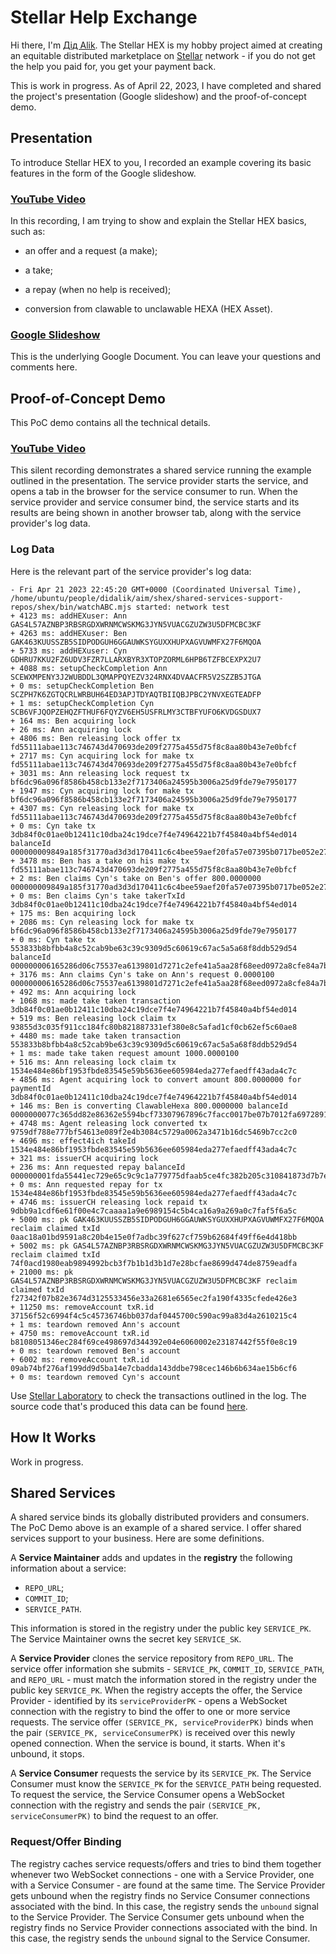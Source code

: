 # Stellar Help Exchange

Hi there, I'm [Дід Alik](https://youtube.com/shorts/ebELEhQPLnc). The Stellar HEX is my hobby project aimed at creating an equitable distributed marketplace on [Stellar](https://stellar.org) network - if you do not get the help you paid for, you get your payment back.

This is work in progress. As of April 22, 2023, I have completed and shared the project's presentation (Google slideshow) and the proof-of-concept demo.

## Presentation

To introduce Stellar HEX to you, I recorded an example covering its basic features in the form of the Google slideshow.

### [YouTube Video](https://youtu.be/y4TELgx28D4)

In this recording, I am trying to show and explain the Stellar HEX basics, such as:

- an offer and a request (a make);

- a take;

- a repay (when no help is received);

- conversion from clawable to unclawable HEXA (HEX Asset).

### [Google Slideshow](https://docs.google.com/presentation/d/1Gq_d3q19xkDIenS_KM-PEKy7r3rBkAyOMJJWVPPb2Us)

This is the underlying Google Document. You can leave your questions and comments here.

## Proof-of-Concept Demo

This PoC demo contains all the technical details.

### [YouTube Video](https://youtu.be/QShlI8aNDgs)

This silent recording demonstrates a shared service running the example outlined in the presentation. The service provider starts the service, and opens a tab in the browser for the service consumer to run. When the service provider and service consumer bind, the service starts and its results are being shown in another browser tab, along with the service provider's log data.

### Log Data

Here is the relevant part of the service provider's log data:

```
- Fri Apr 21 2023 22:45:20 GMT+0000 (Coordinated Universal Time), /home/ubuntu/people/didalik/aim/shex/shared-services-support-repos/shex/bin/watchABC.mjs started: network test
+ 4123 ms: addHEXuser: Ann GAS4L57AZNBP3RBSRGDXWRNMCWSKMG3JYN5VUACGZUZW3U5DFMCBC3KF
+ 4263 ms: addHEXuser: Ben GAK463KUUSSZB5SIDPODGUH6GGAUWKSYGUXXHUPXAGVUWMFX27F6MQOA
+ 5733 ms: addHEXuser: Cyn GDHRU7KKU2FZ6UDV3FZR7LLARXBYR3XTOPZORML6HPB6TZFBCEXPX2U7
+ 4088 ms: setupCheckCompletion Ann SCEWXMPENY3J2WUBDDL3QMAPPQYEZV324RNX4DVAACFR5V2SZZB5JTGA
+ 0 ms: setupCheckCompletion Ben SCZPH7K6ZGTQCRLWRBUH64ED3APJTDYAQTBIIQBJPBC2YNVXEGTEADFP
+ 1 ms: setupCheckCompletion Cyn SCB6VFJQOPZEHQZFTHUF6FQYZV6EH5USFRLMY3CTBFYUFO6KVDGSDUX7
+ 164 ms: Ben acquiring lock
+ 26 ms: Ann acquiring lock 
+ 4806 ms: Ben releasing lock offer tx fd55111abae113c746743d470693de209f2775a455d75f8c8aa80b43e7e0bfcf
+ 2717 ms: Cyn acquiring lock for make tx fd55111abae113c746743d470693de209f2775a455d75f8c8aa80b43e7e0bfcf
+ 3031 ms: Ann releasing lock request tx bf6dc96a096f8586b458cb133e2f7173406a24595b3006a25d9fde79e7950177
+ 1947 ms: Cyn acquiring lock for make tx bf6dc96a096f8586b458cb133e2f7173406a24595b3006a25d9fde79e7950177
+ 4307 ms: Cyn releasing lock for make tx fd55111abae113c746743d470693de209f2775a455d75f8c8aa80b43e7e0bfcf
+ 0 ms: Cyn take tx 3db84f0c01ae0b12411c10dba24c19dce7f4e74964221b7f45840a4bf54ed014 balanceId 000000009849a185f31770ad3d3d170411c6c4bee59aef20fa57e07395b0717be052e273
+ 3478 ms: Ben has a take on his make tx fd55111abae113c746743d470693de209f2775a455d75f8c8aa80b43e7e0bfcf
+ 2 ms: Ben claims Cyn's take on Ben's offer 800.0000000 000000009849a185f31770ad3d3d170411c6c4bee59aef20fa57e07395b0717be052e273
+ 0 ms: Ben claims Cyn's take takerTxId 3db84f0c01ae0b12411c10dba24c19dce7f4e74964221b7f45840a4bf54ed014
+ 175 ms: Ben acquiring lock 
+ 2086 ms: Cyn releasing lock for make tx bf6dc96a096f8586b458cb133e2f7173406a24595b3006a25d9fde79e7950177
+ 0 ms: Cyn take tx 553833b8bfbb4a8c52cab9be63c39c9309d5c60619c67ac5a5a68f8ddb529d54 balanceId 000000006165286d06c75537ea6139801d7271c2efe41a5aa28f68eed0972a8cfe84a7ba
+ 3176 ms: Ann claims Cyn's take on Ann's request 0.0000100 000000006165286d06c75537ea6139801d7271c2efe41a5aa28f68eed0972a8cfe84a7ba
+ 492 ms: Ann acquiring lock
+ 1068 ms: made take taken transaction 3db84f0c01ae0b12411c10dba24c19dce7f4e74964221b7f45840a4bf54ed014
+ 519 ms: Ben releasing lock claim tx 93855d3c035f911cc184fc80b821887331ef380e8c5afad1cf0cb62ef5c60ae8
+ 4480 ms: made take taken transaction 553833b8bfbb4a8c52cab9be63c39c9309d5c60619c67ac5a5a68f8ddb529d54
+ 1 ms: made take taken request amount 1000.0000100
+ 516 ms: Ann releasing lock claim tx 1534e484e86bf1953fbde83545e59b5636ee605984eda277efaedff43ada4c7c
+ 4856 ms: Agent acquiring lock to convert amount 800.0000000 for paymentId 3db84f0c01ae0b12411c10dba24c19dce7f4e74964221b7f45840a4bf54ed014
+ 146 ms: Ben is converting ClawableHexa 800.0000000 balanceId 0000000077c365dd82e86362e5594bcf73307967896c7facc0017be07b7012fa6972891a
+ 4748 ms: Agent releasing lock converted tx 9759df788e777bf54613e089f2e4b3084c5729a0062a3471b16dc5469b7cc2c0
+ 4696 ms: effect4ich takeId 1534e484e86bf1953fbde83545e59b5636ee605984eda277efaedff43ada4c7c
+ 321 ms: issuerCH acquiring lock
+ 236 ms: Ann requested repay balanceId 000000001fda55441ec729e65c9c9c1a779775dfaab5ce4fc382b205c310841873d7b7ed
+ 0 ms: Ann requested repay for tx 1534e484e86bf1953fbde83545e59b5636ee605984eda277efaedff43ada4c7c
+ 4746 ms: issuerCH releasing lock repaid tx 9dbb9a1cdf6e61f00e4c7caaaa1a9e6989154c5b4ca16a9a269a0c7faf5f6a5c
+ 5000 ms: pk GAK463KUUSSZB5SIDPODGUH6GGAUWKSYGUXXHUPXAGVUWMFX27F6MQOA reclaim claimed txId 0aac18a01bd9591a8c20b4e15e0f7adbc39f627cf759b62684f49ff6e4d418bb
+ 5002 ms: pk GAS4L57AZNBP3RBSRGDXWRNMCWSKMG3JYN5VUACGZUZW3U5DFMCBC3KF reclaim claimed txId 74f0acd1980eab9894992bcb3f7b1b1d3b1d7e28bcfae8699d474de8759eadfa
+ 21000 ms: pk GAS4L57AZNBP3RBSRGDXWRNMCWSKMG3JYN5VUACGZUZW3U5DFMCBC3KF reclaim claimed txId f27342f07b82e3674d3125533456e33a2681e6565ec2fa190f4335cfede426e3
+ 11250 ms: removeAccount txR.id 37156f52c6994f4c5c45736746bb037daf0445700c590ac99a83d4a2610215c4
+ 1 ms: teardown removed Ann's account
+ 4750 ms: removeAccount txR.id b8108051346ec284f69ce498697d344392e04e6060002e23187442f55f0e8c19
+ 0 ms: teardown removed Ben's account
+ 6002 ms: removeAccount txR.id 09ab74bf276af199dd9d5ba14e7cbadda143ddbe798cec146b6b634ae15b6cf6
+ 0 ms: teardown removed Cyn's account
```

Use [Stellar Laboratory](https://laboratory.stellar.org/#explorer?resource=transactions&endpoint=single&network=test) to check the transactions outlined in the log. The source code that's produced this data can be found [here](https://github.com/amissine/shex/blob/main/shared-services/watchABC.mjs).

## How It Works

Work in progress.

## Shared Services

A shared service binds its globally distributed providers and consumers. The PoC Demo above is an example of a shared service. I offer shared services support to your business. Here are some definitions. 

A **Service Maintainer** adds and updates in the **registry** the following information about a service:

- `REPO_URL`;
- `COMMIT_ID`;
- `SERVICE_PATH`.

This information is stored in the registry under the public key `SERVICE_PK`. The Service Maintainer owns the secret key `SERVICE_SK`.

A **Service Provider** clones the service repository from `REPO_URL`. The service offer information she submits - `SERVICE_PK`, `COMMIT_ID`, `SERVICE_PATH`, and `REPO_URL` - must match the information stored in the registry under the public key `SERVICE_PK`. When the registry accepts the offer, the Service Provider - identified by its `serviceProviderPK` - opens a WebSocket connection with the registry to bind the offer to one or more service requests. The service offer `(SERVICE_PK, serviceProviderPK)` binds when the pair `(SERVICE_PK, serviceConsumerPK)` is received over this newly opened connection. When the service is bound, it starts. When it's unbound, it stops.

A **Service Consumer** requests the service by its `SERVICE_PK`. The Service Consumer must know the `SERVICE_PK` for the `SERVICE_PATH` being requested. To request the service, the Service Consumer opens a WebSocket connection with the registry and sends the pair `(SERVICE_PK, serviceConsumerPK)` to bind the request to an offer.

### Request/Offer Binding

The registry caches service requests/offers and tries to bind them together whenever two WebSocket connections - one with a Service Provider, one with a Service Consumer - are found at the same time. The Service Provider gets unbound when the registry finds no Service Consumer connections associated with the bind. In this case, the registry sends the `unbound` signal to the Service Provider. The Service Consumer gets unbound when the registry finds no Service Provider connections associated with the bind. In this case, the registry sends the `unbound` signal to the Service Consumer.

